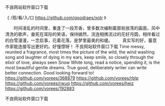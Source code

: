 
不良网站软件窗口下载




《 /观/看/入/口  https://github.com/goodraes/xotr 》




　　时间凌乱的时间里，重逢了一段芳香，曾多数次编制着那些放荡的画面，风中清洗的歌声，垂死在耳际的笑语，保持嫣然，流连相携流过的花好月圆，相伴看过的白雪漫漫，一念启事，花着花落，是梦里最美的和缓。
　　真实写的好，蓄意作家能连接写出更好的。好憧憬呀！
不良网站软件窗口下载
Time messy, reunited a fragrance, most times the picture of the wild, the wind washing song and laughter of dying in my ears, keep smile, so closely through the elixir of love, always seen Snow White long, read a notice, spending it, is the most beautiful gentle dreams.
True good, deliberately writer can write better connection.
Good looking forward to!
https://github.com/vorees/368879
https://github.com/vorees/rblp
https://github.com/vorees/rwuq
https://github.com/vorees/heiz
https://github.com/vorees/192883





不良网站软件窗口下载
